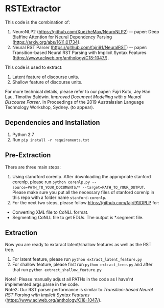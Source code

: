 # RSTExtractor

This code is the combination of:
1. NeuroNLP2 (https://github.com/XuezheMax/NeuroNLP2) -- paper: Deep Biaffine Attention for Neural Dependency Parsing (https://arxiv.org/abs/1611.01734).
2. Neural RST Parser (https://github.com/fajri91/NeuralRST) -- paper: Transition-based Neural RST Parsing with Implicit Syntax Features (https://www.aclweb.org/anthology/C18-1047/).

This code is used to extract:
1. Latent feature of discourse units.
2. Shallow feature of discourse units.

For more technical details, please refer to our paper: Fajri Koto, Jey Han Lau, Timothy Baldwin. _Improved Document Modelling with a Neural Discourse Parser_.  In Proceedings of the 2019 Australasian Language Technology Workshop, Sydney. (to appear).

## Dependencies and Installation
1. Python 2.7
2. Run `pip install -r requirements.txt`

## Pre-Extraction
There are three main steps:
1. Using standford corenlp. After downloading the appropriate stanford corenlp, please run `python corenlp.py --source=PATH_TO_YOUR_DOCUMENTS/* --target=PATH_TO_YOUR_OUTPUT`.  Please make sure you put all the necessary files of stanford corenlp in this repo with a folder name `stanford-corenlp`.
2. For the next two steps, please follow https://github.com/fajri91/DPLP for:
  * Converting XML file to CoNLL format.
  * Segmenting CoNLL file to get EDUs. The output is *.segment file.

## Extraction
Now you are ready to extaract latent/shallow features as well as the RST tree.
1. For latent feature, please run `python extract_latent_feature.py`
2. For shallow feature, please first run `python extract_tree.py` and after that run `python extract_shallow_feature.py`

Note1: Please manually adjust all PATHs in the code as I have'nt implemented args.parse in the code. <br />
Note2: Our RST parser performance is similar to _Transition-based Neural RST Parsing with Implicit Syntax Features_ (https://www.aclweb.org/anthology/C18-1047/).

